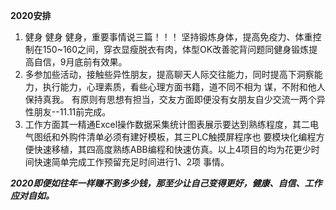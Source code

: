 **2020安排**
1. 健身 健身 健身，重要事情说三篇！！！
    坚持锻炼身体，提高免疫力、体重控制在150~160之间，穿衣显瘦脱衣有肉，体型OK改善驼背问题同健身锻炼提高自信，9月底前有效果。
2. 多参加些活动，接触些异性朋友，提高聊天人际交往能力，同时提高下洞察能力，执行能力，心理素质，看些心理方面书籍，道不同不相为
   谋，不附和他人保持真我。
   有原则有思想有担当，交友方面即便没有女朋友自少交流一两个异性朋友--11.11前完成。
3. 工作方面其一精通Excel操作数据采集统计图表展示要达到熟练程度，其二电气图纸和外购件清单必须有建好模板，其三PLC触摸屏程序也
   要模块化编程方便快速移植，其四高度熟练ABB编程和快速仿真。以上4项目的均为花更少时间快速简单完成工作预留充足时间进行1、2项
   事情。
   
***2020即便如往年一样赚不到多少钱，那至少让自己变得更好，健康、自信、工作应对自如。***
